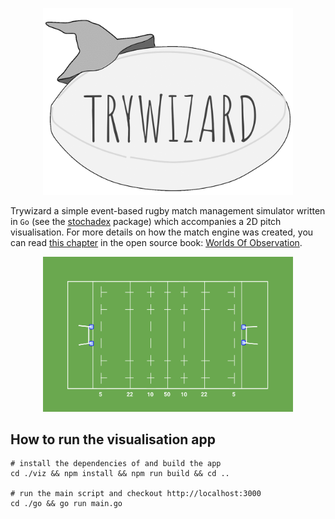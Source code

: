 <p align="center">
<img src="./viz/src/assets/trywizard-logo-animated.gif" width="400"/>
</p>

Trywizard a simple event-based rugby match management simulator written in `Go` (see the [stochadex](https://github.com/umbralcalc/stochadex) package) which accompanies a 2D pitch visualisation. For more details on how the match engine was created, you can read [this chapter](https://umbralcalc.github.io/worlds-of-observation/managing_a_rugby_match/chapter.pdf) in the open source book: [Worlds Of Observation](https://umbralcalc.github.io/worlds-of-observation/).

<p align="center">
<img src="./viz/src/assets/pitch-background.png" width="400"/>
</p>

## How to run the visualisation app

```shell
# install the dependencies of and build the app
cd ./viz && npm install && npm run build && cd ..

# run the main script and checkout http://localhost:3000
cd ./go && go run main.go
```

